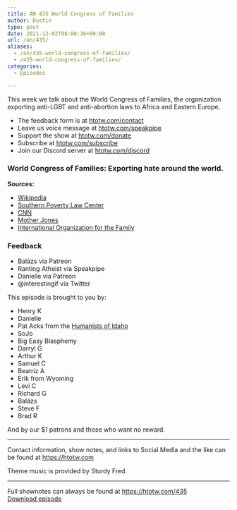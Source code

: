 ```yaml
---
title: AN 435 World Congress of Families
author: Dustin
type: post
date: 2021-12-02T08:00:36+00:00
url: /an/435/
aliases:
  - /an/435-world-congress-of-families/
  - /435-world-congress-of-families/
categories:
  - Episodes

---
```

<div id="buzzsprout-player-10552674"></div><script src="https://www.buzzsprout.com/1983601/10552674-435-world-congress-of-families.js?container_id=buzzsprout-player-10552674&player=small" type="text/javascript" charset="utf-8"></script>

This week we talk about the World Congress of Families, the organization exporting anti-LGBT and anti-abortion laws to Africa and Eastern Europe.

<!--more-->

 * The feedback form is at [htotw.com/contact][1]
 * Leave us voice message at [htotw.com/speakpipe][2]
 * Support the show at [htotw.com/donate][3]
 * Subscribe at [htotw.com/subscribe][4]
 * Join our Discord server at [htotw.com/discord][5]

### World Congress of Families: Exporting hate around the world.

**Sources:**

  * [Wikipedia][6]
  * [Southern Poverty Law Center][7]
  * [CNN][8]
  * [Mother Jones][9]
  * [International Organization for the Family][10]

### Feedback

  * Balázs via Patreon
  * Ranting Atheist via Speakpipe
  * Danielle via Patreon
  * @interestingif via Twitter

This episode is brought to you by:

  * Henry K
  * Danielle
  * Pat Acks from the [Humanists of Idaho][11]
  * SoJo
  * Big Easy Blasphemy
  * Darryl G
  * Arthur K
  * Samuel C
  * Beatriz A
  * Erik from Wyoming
  * Levi C
  * Richard G
  * Balázs
  * Steve F
  * Brad R

And by our $1 patrons and those who want no reward.

* * *

Contact information, show notes, and links to Social Media and the like can be found at <https://htotw.com>

Theme music is provided by Sturdy Fred.

* * *

Full shownotes can always be found at <https://htotw.com/435>  
[Download episode][12]

 [1]: https://htotw.com/contact
 [2]: https://htotw.com/speakpike
 [3]: https://htotw.com/donate
 [4]: https://htotw.com/subscribe
 [5]: https://htotw.com/discord
 [6]: https://en.wikipedia.org/wiki/World_Congress_of_Families
 [7]: https://www.splcenter.org/fighting-hate/extremist-files/group/world-congress-families
 [8]: https://www.cnn.com/2021/10/08/africa/ghana-lgbtq-crackdown-intl-cmd/index.html
 [9]: https://www.motherjones.com/politics/2014/02/world-congress-families-us-evangelical-russia-family-tree/
 [10]: https://www.profam.org/mission/
 [11]: https://www.humanistsofidaho.org/
 [12]: https://dts.podtrac.com/redirect.mp3/cdn.nomads.studio/file/nsp-media/atheist_nomads_435.mp3